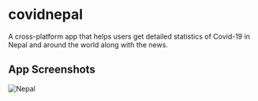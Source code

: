 # covidnepal

A cross-platform app that helps users get detailed statistics of Covid-19 in Nepal and around the world along with the news.

## App Screenshots

![Nepal](assets/AppScreenshots/AppScreenshotsLow.jp2)
